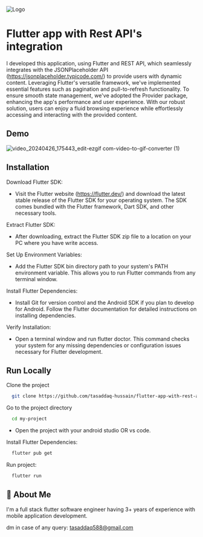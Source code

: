 
![Logo](https://dev-to-uploads.s3.amazonaws.com/uploads/articles/th5xamgrr6se0x5ro4g6.png)


# Flutter app with Rest API's integration

I developed this application, using Flutter and REST API, which seamlessly integrates with the JSONPlaceholder API (https://jsonplaceholder.typicode.com/) to provide users with dynamic content. Leveraging Flutter's versatile framework, we've implemented essential features such as pagination and pull-to-refresh functionality. To ensure smooth state management, we've adopted the Provider package, enhancing the app's performance and user experience. With our robust solution, users can enjoy a fluid browsing experience while effortlessly accessing and interacting with the provided content.


## Demo

![video_20240426_175443_edit-ezgif com-video-to-gif-converter (1)](https://github.com/tasaddaq-hussain/flutter-app-with-rest-apis-integration/assets/65818733/8447bcf5-f178-4760-86f7-224f15c3aad6)

## Installation

 Download Flutter SDK:
- Visit the Flutter website (https://flutter.dev/) and download the latest stable release of the Flutter SDK for your operating system. The SDK comes bundled with the Flutter framework, Dart SDK, and other necessary tools.

Extract Flutter SDK:
- After downloading, extract the Flutter SDK zip file to a location on your PC where you have write access.

Set Up Environment Variables:
- Add the Flutter SDK bin directory path to your system's PATH environment variable. This allows you to run Flutter commands from any terminal window.

Install Flutter Dependencies:
- Install Git for version control and the Android SDK if you plan to develop for Android. Follow the Flutter documentation for detailed instructions on installing dependencies.

Verify Installation:
- Open a terminal window and run flutter doctor. This command checks your system for any missing dependencies or configuration issues necessary for Flutter development.



## Run Locally

Clone the project

```bash
  git clone https://github.com/tasaddaq-hussain/flutter-app-with-rest-api-s-integration.git
```

Go to the project directory

```bash
  cd my-project
```

 - Open the project with your android studio OR vs code.


Install Flutter Dependencies: 

```bash
  flutter pub get
```

Run project: 

```bash
  flutter run
```


## 🚀 About Me
I'm a full stack flutter software engineer having 3+ years of experience with mobile application development.

dm in case of any query: tasaddaq588@gmail.com 
